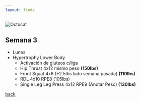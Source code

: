 ```yaml
---
layout: linda
---
```


![Octocat](/progra.github.io/blob/main/assets/images/spg.png)
## Semana 3
  - Lunes
  - Hypertrophy Lower Body
    - Activación de gluteos c/liga
    - Hip Thrust 4x12 mismo peso **(150lbs)**
    - Front Squat 4x6 (+2.5lbs lado semana pasada) **(110lbs)**
    - RDL 4x10 RPE8 (105lbs)
    - Single Leg Leg Press 4x12 RPE9 (Anotar Peso) **(130lbs)**


[back](./linda_menu)
